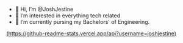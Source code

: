 - 👋 Hi, I’m @JoshJestine
- 👀 I’m interested in everything tech related
- 🌱 I’m currently pursing my Bachelors' of Engineering.

<!---
JoshJestine/JoshJestine is a ✨ special ✨ repository because its `README.md` (this file) appears on your GitHub profile.
You can click the Preview link to take a look at your changes.
--->





[(https://github-readme-stats.vercel.app/api?username=joshjestine)](https://github.com/joshjestine/github-readme-stats)
